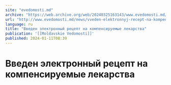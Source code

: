 ```yaml
---
site: "evedomosti.md"
archive: "https://web.archive.org/web/20240325163143/www.evedomosti.md/news/vveden-elektronnyj-recept-na-kompensiruemye-lekarstva"
url: "http://www.evedomosti.md/news/vveden-elektronnyj-recept-na-kompensiruemye-lekarstva"
language: ru
title: "Введен электронный рецепт на компенсируемые лекарства"
publication: '[[Moldavskie Vedomosti]]'
published: 2024-01-11T08:39
---
```


# Введен электронный рецепт на компенсируемые лекарства

